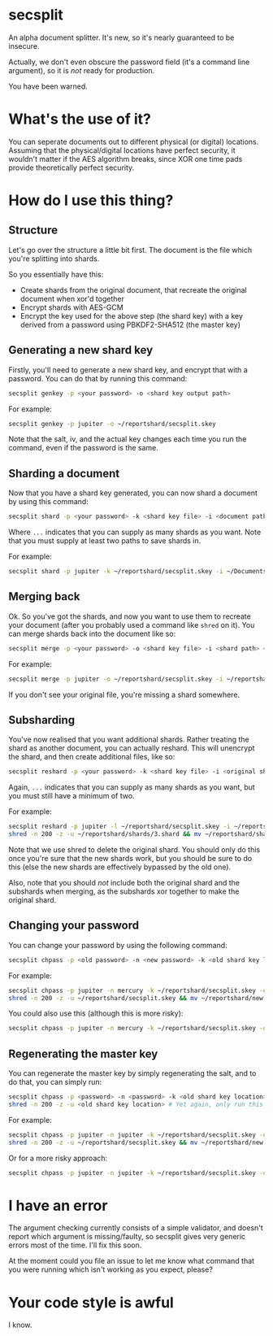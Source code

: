 # secsplit
An alpha document splitter. It's new, so it's nearly guaranteed to be insecure.

Actually, we don't even obscure the password field (it's a command line argument), so it is *not* ready for production.

You have been warned.


# What's the use of it?

You can seperate documents out to different physical (or digital) locations. Assuming that the physical/digital locations have perfect security, it wouldn't matter if the AES algorithm breaks, since XOR one time pads provide theoretically perfect security.


# How do I use this thing?

## Structure

Let's go over the structure a little bit first. The document is the file which you're splitting into shards.

So you essentially have this:

* Create shards from the original document, that recreate the original document when xor'd together
* Encrypt shards with AES-GCM
* Encrypt the key used for the above step (the shard key) with a key derived from a password using PBKDF2-SHA512 (the master key)


## Generating a new shard key  

Firstly, you'll need to generate a new shard key, and encrypt that with a password. You can do that by running this command:
```bash
secsplit genkey -p <your password> -o <shard key output path>
```

For example:
```bash
secsplit genkey -p jupiter -o ~/reportshard/secsplit.skey
```

Note that the salt, iv, and the actual key changes each time you run the command, even if the password is the same.


## Sharding a document

Now that you have a shard key generated, you can now shard a document by using this command:
```bash
secsplit shard -p <your password> -k <shard key file> -i <document path> -o <shard path> <shard path> ...
```
Where `...` indicates that you can supply as many shards as you want. Note that you must supply at least two paths to save shards in.

For example:
```bash
secsplit shard -p jupiter -k ~/reportshard/secsplit.skey -i ~/Documents/report.pdf -o ~/reportshard/shards/1.shard ~/reportshard/shards/2.shard ~/reportshard/shards/3.shard
```


## Merging back

Ok. So you've got the shards, and now you want to use them to recreate your document (after you probably used a command like `shred` on it). You can merge shards back into the document like so:
```bash
secsplit merge -p <your password> -o <shard key file> -i <shard path> <shard path> ... -o <merge output path>
```

For example:
```bash
secsplit merge -p jupiter -o ~/reportshard/secsplit.skey -i ~/reportshard/shards/1.shard ~/reportshard/shards/2.shard ~/reportshard/shards/3.shard -o ~/Documents/merged-report.pdf
```

If you don't see your original file, you're missing a shard somewhere.


## Subsharding

You've now realised that you want additional shards. Rather treating the shard as another document, you can actually reshard. This will unencrypt the shard, and then create additional files, like so:
```bash
secsplit reshard -p <your password> -k <shard key file> -i <original shard> -o <subshard path> <subshard path> ...
```
Again, `...` indicates that you can supply as many shards as you want, but you must still have a minimum of two.

For example:
```bash
secsplit reshard -p jupiter -l ~/reportshard/secsplit.skey -i ~/reportshard/shards/3.shard -o ~/reportshard/shards/3sub1.shard ~/reportshard/shards/3sub2.shard
shred -n 200 -z -u ~/reportshard/shards/3.shard && mv ~/reportshard/shards/3sub1.shard ~/reportshard/shards/3.shard && mv ~/reportshard/shards/3sub2.shard ~/reportshard/shards/4.shard # SEE NOTES BELOW BEFORE RUNNING THIS LINE
```
Note that we use shred to delete the original shard. You should only do this once you're sure that the new shards work, but you should be sure to do this (else the new shards are effectively bypassed by the old one).

Also, note that you should *not* include both the original shard and the subshards when merging, as the subshards xor together to make the original shard.


## Changing your password

You can change your password by using the following command:
```bash
secsplit chpass -p <old password> -n <new password> -k <old shard key location> -o <new shard key location>
```

For example:
```bash
secsplit chpass -p jupiter -n mercury -k ~/reportshard/secsplit.skey -o ~/reportshard/new.skey
shred -n 200 -z -u ~/reportshard/secsplit.skey && mv ~/reportshard/new.skey ~/reportshard/secsplit.skey # Again, run this only once you're sure that the above has worked
```

You could also use this (although this is more risky):
```bash
secsplit chpass -p jupiter -n mercury -k ~/reportshard/secsplit.skey -o ~/reportshard/secsplit.skey
```

## Regenerating the master key

You can regenerate the master key by simply regenerating the salt, and to do that, you can simply run:
```bash
secsplit chpass -p <password> -n <password> -k <old shard key location> -o <new shard key location>
shred -n 200 -z -u <old shard key location> # Yet again, only run this once you know the above has worked
```

For example:
```bash
secsplit chpass -p jupiter -n jupiter -k ~/reportshard/secsplit.skey -o ~/reportshard/new.skey
shred -n 200 -z -u ~/reportshard/secsplit.skey && mv ~/reportshard/new.skey ~/reportshard/secsplit.skey
```

Or for a more risky approach:
```bash
secsplit chpass -p jupiter -n jupiter -k ~/reportshard/secsplit.skey -o ~/reportshard/secsplit.skey
```

# I have an error

The argument checking currently consists of a simple validator, and doesn't report which argument is missing/faulty, so secsplit gives very generic errors most of the time. I'll fix this soon.

At the moment could you file an issue to let me know what command that you were running which isn't working as you expect, please?

# Your code style is awful

I know.
